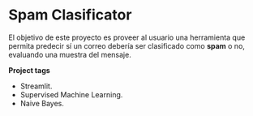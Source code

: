 # Spam Clasificator
El objetivo de este proyecto es proveer al usuario una herramienta que permita predecir sí un correo debería ser clasificado como **spam** o no, evaluando una muestra del mensaje.

**Project tags**
* Streamlit.
* Supervised Machine Learning.
* Naive Bayes.
